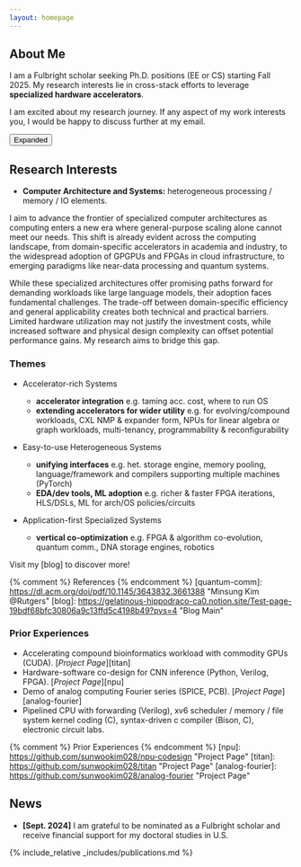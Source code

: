 ```yaml
---
layout: homepage
---
```


## About Me

<div id="standardView" style="display: block;">
<p>I am a Fulbright scholar seeking Ph.D. positions (EE or CS) starting Fall 2025. My research interests lie in cross-stack efforts to leverage <strong>specialized hardware accelerators</strong>.</p>

<p>I am excited about my research journey. If any aspect of my work interests you, I would be happy to discuss further at my email.</p>
</div>
<div id="expandedView" style="display: none;">
<p>I am a Fulbright scholar seeking Ph.D. positions (EE or CS) starting Fall 2025. My research interests lie in cross-stack efforts to leverage <strong>specialized hardware accelerators</strong>.</p>

<p>I see myself thriving in computer systems research, both technically and personally. While <a href="https://github.com/sunwookim028/solar-tz">volunteering</a> with solar power grid projects in rural communities near Mount Kilimanjaro, I learned firsthand how critical technical infrastructure underpins people's lives. Today, computing has become as fundamental to society as electricity and telecommunications. Computing innovations increasingly shape how we solve human challenges. Computer systems research allows me to combine my passion for service with my love of elegant technical solutions.</p>

<p>I am excited about my research journey. If any aspect of my work interests you, I would be happy to discuss further at my email.</p>
</div>
<button id="toggleButton">Expanded</button>

<script>
  document.getElementById('toggleButton').addEventListener('click', function() {
    var standard = document.getElementById('standardView');
    var expanded = document.getElementById('expandedView');
    if (standard.style.display === 'block') {
      standard.style.display = 'none';
      expanded.style.display = 'block';
      this.textContent = 'Standard';
    } else {
      standard.style.display = 'block';
      expanded.style.display = 'none';
      this.textContent = 'Expanded';
    }
  });
</script>


## Research Interests
- **Computer Architecture and Systems:** heterogeneous processing / memory / IO elements.

I aim to advance the frontier of specialized computer architectures as computing enters a new era where general-purpose scaling alone cannot meet our needs. This shift is already evident across the computing landscape, from domain-specific accelerators in academia and industry, to the widespread adoption of GPGPUs and FPGAs in cloud infrastructure, to emerging paradigms like near-data processing and quantum systems.

While these specialized architectures offer promising paths forward for demanding workloads like large language models, their adoption faces fundamental challenges. The trade-off between domain-specific efficiency and general applicability creates both technical and practical barriers. Limited hardware utilization may not justify the investment costs, while increased software and physical design complexity can offset potential performance gains. My research aims to bridge this gap.

### Themes
- Accelerator-rich Systems
    - **accelerator integration** e.g. taming acc. cost, where to run OS
    - **extending accelerators for wider utility** e.g. for evolving/compound workloads, CXL NMP & expander form, NPUs for linear algebra or graph workloads, multi-tenancy, programmability & reconfigurability

- Easy-to-use Heterogeneous Systems
    - **unifying interfaces** e.g. het. storage engine, memory pooling, language/framework and compilers supporting multiple machines (PyTorch)
    - **EDA/dev tools, ML adoption** e.g. richer & faster FPGA iterations, HLS/DSLs, ML for arch/OS policies/circuits

- Application-first Specialized Systems 
    - **vertical co-optimization** e.g. FPGA & algorithm co-evolution, quantum comm., DNA storage engines, robotics
 
Visit my [blog] to discover more!

{% comment %} References {% endcomment %}
[quantum-comm]: https://dl.acm.org/doi/pdf/10.1145/3643832.3661388 "Minsung Kim @Rutgers"
[blog]: https://gelatinous-hippodraco-ca0.notion.site/Test-page-19bdf68bfc30806a9c13ffd5c4198b49?pvs=4 "Blog Main"

### Prior Experiences
- Accelerating compound bioinformatics workload with commodity GPUs (CUDA). [*Project Page*][titan]
- Hardware-software co-design for CNN inference (Python, Verilog, FPGA). [*Project Page*][npu]
- Demo of analog computing Fourier series (SPICE, PCB). [*Project Page*][analog-fourier]
- Pipelined CPU with forwarding (Verilog), xv6 scheduler / memory / file system kernel coding (C), syntax-driven c compiler (Bison, C), electronic circuit labs.

{% comment %} Prior Experiences {% endcomment %}
[npu]: https://github.com/sunwookim028/npu-codesign "Project Page"
[titan]: https://github.com/sunwookim028/titan "Project Page"
[analog-fourier]: https://github.com/sunwookim028/analog-fourier "Project Page"

[subc-compiler]: https://github.com/sunwookim028/subc-compiler "Project Page"
[tsc-cpu]: https://github.com/sunwookim028/tsc-cpu "Project Page"
[xv6-riscv-SNU]: https://github.com/sunwookim028/xv6-riscv-SNU "Project Page"

## News
- **[Sept. 2024]** I am grateful to be nominated as a Fulbright scholar and receive financial support for my doctoral studies in U.S.

{% include_relative _includes/publications.md %}

